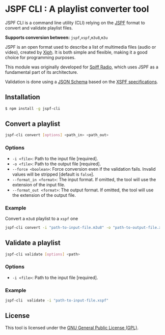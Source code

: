 JSPF CLI : A playlist converter tool
===============

JSPF CLI is a command line utility (CLI) relying on the [JSPF](https://www.xspf.org/jspf) format to convert and validate playlist files.

**Supports conversion between:** `jspf`,`xspf`,`m3u8`,`m3u`

JSPF is an open format used to describe a list of multimedia files (audio or video), created by [Xiph](https://xiph.org/).
It is both simple and flexible, making it a good choice for programming purposes.

This module was originally developed for [Spiff Radio](https://spiff-radio.org/), which uses JSPF as a fundamental part of its architecture.

Validation is done using a [JSON Schema](https://github.com/spiff-radio/jspf-cli/blob/main/src/entities/jspf/jspf-schema.json) based on the [XSPF specifications](https://www.xspf.org/spec).

## Installation

```sh
$ npm install -g jspf-cli
```

## Convert a playlist

```sh
jspf-cli convert [options] <path_in> <path_out>
```

### Options


- `-i <file>`: Path to the input file [required].
- `-o <file>`: Path to the output file [required].
- `--force <boolean>`: Force conversion even if the validation fails.  Invalid values will be stripped [default is `false`].
- `--format_in <format>`: The input format. If omitted, the tool will use the extension of the input file.
- `--format_out <format>`: The output format. If omitted, the tool will use the extension of the output file.

### Example

Convert a `m3u8` playlist to a `xspf` one

```sh
jspf-cli convert -i "path-to-input-file.m3u8" -o "path-to-output-file.xspf"
```

## Validate a playlist

```sh
jspf-cli validate [options] <path>
```

### Options


- `-i <file>`: Path to the input file [required].

### Example

```sh
jspf-cli  validate -i "path-to-input-file.xspf"
```

## License

This tool is licensed under the [GNU General Public License (GPL)](https://www.gnu.org/licenses/gpl-3.0.en.html).
